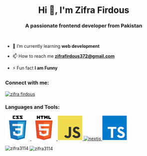 <h1 align="center" color="blue">Hi 👋, I'm Zifra Firdous</h1>
<h3 align="center">A passionate frontend developer from Pakistan</h3>

<p align="center"> <a href="https://twitter.com/" target="blank"><img src="https://img.freepik.com/free-vector/top-view-wooden-messy-work-table-night-cartoon-vector-workspace-with-light-from-screen-tablet-notebook-sticky-notes-cookie-crumbs-keyboard-coffee-spills-desk-phone-glasses_107791-23714.jpg" alt="" width="700"  /></a> </p>

* 🌱 I’m currently learning **web development**

* 📫 How to reach me **zifrafirdous372@gmail.com**

* ⚡ Fun fact **I am Funny**

<h3 align="left">Connect with me:</h3>
<p align="left">
<a href="https://linkedin.com/in/zifra firdous" target="blank"><img align="center" src="https://raw.githubusercontent.com/rahuldkjain/github-profile-readme-generator/master/src/images/icons/Social/linked-in-alt.svg" alt="zifra firdous" height="30" width="40" /></a>
</p>

<h3 align="left">Languages and Tools:</h3>
<p align="left"> <a href="https://www.w3schools.com/css/" target="_blank" rel="noreferrer"> <img src="https://raw.githubusercontent.com/devicons/devicon/master/icons/css3/css3-original-wordmark.svg" alt="css3" width="80" height="80"/> </a> <a href="https://www.w3.org/html/" target="_blank" rel="noreferrer"> <img src="https://raw.githubusercontent.com/devicons/devicon/master/icons/html5/html5-original-wordmark.svg" alt="html5" width="80" height="80"/> </a> <a href="https://developer.mozilla.org/en-US/docs/Web/JavaScript" target="_blank" rel="noreferrer"> <img src="https://raw.githubusercontent.com/devicons/devicon/master/icons/javascript/javascript-original.svg" alt="javascript" width="80" height="80"/> </a> <a href="https://nextjs.org/" target="_blank" rel="noreferrer"> <img src="https://cdn.worldvectorlogo.com/logos/nextjs-2.svg" alt="nextjs" width="80" height="80"/> </a> <a href="https://www.typescriptlang.org/" target="_blank" rel="noreferrer"> <img src="https://raw.githubusercontent.com/devicons/devicon/master/icons/typescript/typescript-original.svg" alt="typescript" width="80" height="80"/> </a> </p>

<p><img align="left" src="https://github-readme-stats.vercel.app/api/top-langs?username=zifra3114&show_icons=true&locale=en&layout=compact" alt="zifra3114" /></p>

<p>&nbsp;<img align="center" src="https://github-readme-stats.vercel.app/api?username=zifra3114&show_icons=true&locale=en" alt="zifra3114" width="350" /></p>
